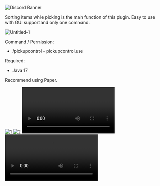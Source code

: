 ![Discord Banner](https://user-images.githubusercontent.com/48017917/161475232-abc5091b-26f0-41ba-ba95-ba4aab8120e1.png)

Sorting items while picking is the main function of this plugin. Easy to use with GUI support and only one command.

![Untitled-1](https://user-images.githubusercontent.com/48017917/161475254-e2260ab7-49b2-4472-9464-2817e40a76b0.png)

Command / Permission:
- /pickupcontrol - pickupcontrol.use

Required:
- Java 17

Recommend using Paper.

![1](https://user-images.githubusercontent.com/48017917/161475274-ada3cc1a-128a-4f06-8f77-6d3898017aee.gif)
![2](https://user-images.githubusercontent.com/48017917/161475315-4fe01000-d664-4da9-82f5-60fd660e3617.gif)
![3](https://i.imgur.com/KsZ3fdr.mp4)
![4](https://i.imgur.com/KvLHmT0.mp4)

